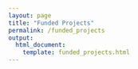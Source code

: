 ```yaml
---
layout: page
title: "Funded Projects"
permalink: /funded_projects
output: 
  html_document:
    template: funded_projects.html
---
```

